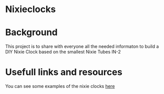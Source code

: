 # Nixieclocks

# Background
This project is to share with everyone all the needed informaton to build a DIY Nixie Clock based on the smallest Nixie Tubes IN-2

# Usefull links and resources
You can see some examples of the nixie clocks <a href="https://nixiedream.com">here</a>
